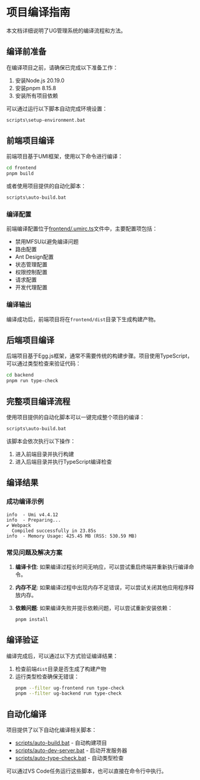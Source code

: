 # 项目编译指南

本文档详细说明了UG管理系统的编译流程和方法。

## 编译前准备

在编译项目之前，请确保已完成以下准备工作：

1. 安装Node.js 20.19.0
2. 安装pnpm 8.15.8
3. 安装所有项目依赖

可以通过运行以下脚本自动完成环境设置：

```bash
scripts\setup-environment.bat
```

## 前端项目编译

前端项目基于UMI框架，使用以下命令进行编译：

```bash
cd frontend
pnpm build
```

或者使用项目提供的自动化脚本：

```bash
scripts\auto-build.bat
```

### 编译配置

前端编译配置位于[frontend/.umirc.ts](../frontend/.umirc.ts)文件中，主要配置项包括：

- 禁用MFSU以避免编译问题
- 路由配置
- Ant Design配置
- 状态管理配置
- 权限控制配置
- 请求配置
- 开发代理配置

### 编译输出

编译成功后，前端项目将在`frontend/dist`目录下生成构建产物。

## 后端项目编译

后端项目基于Egg.js框架，通常不需要传统的构建步骤。项目使用TypeScript，可以通过类型检查来验证代码：

```bash
cd backend
pnpm run type-check
```

## 完整项目编译流程

使用项目提供的自动化脚本可以一键完成整个项目的编译：

```bash
scripts\auto-build.bat
```

该脚本会依次执行以下操作：

1. 进入前端目录并执行构建
2. 进入后端目录并执行TypeScript编译检查

## 编译结果

### 成功编译示例

```
info  - Umi v4.4.12
info  - Preparing...
✔ Webpack
  Compiled successfully in 23.85s
info  - Memory Usage: 425.45 MB (RSS: 530.59 MB)
```

### 常见问题及解决方案

1. **编译卡住**: 如果编译过程长时间无响应，可以尝试重启终端并重新执行编译命令。

2. **内存不足**: 如果编译过程中出现内存不足错误，可以尝试关闭其他应用程序释放内存。

3. **依赖问题**: 如果编译失败并提示依赖问题，可以尝试重新安装依赖：
   ```bash
   pnpm install
   ```

## 编译验证

编译完成后，可以通过以下方式验证编译结果：

1. 检查前端`dist`目录是否生成了构建产物
2. 运行类型检查确保无错误：
   ```bash
   pnpm --filter ug-frontend run type-check
   pnpm --filter ug-backend run type-check
   ```

## 自动化编译

项目提供了以下自动化编译相关脚本：

- [scripts/auto-build.bat](../scripts/auto-build.bat) - 自动构建项目
- [scripts/auto-dev-server.bat](../scripts/auto-dev-server.bat) - 启动开发服务器
- [scripts/auto-type-check.bat](../scripts/auto-type-check.bat) - 自动类型检查

可以通过VS Code任务运行这些脚本，也可以直接在命令行中执行。
